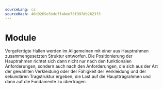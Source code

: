 ```yaml
---
sourceLang: cs
sourceHash: 46d9269e5bdcffabee75f397db2623f3
---
```



# Module

Vorgefertigte Hallen werden im Allgemeinen mit einer aus Hauptrahmen zusammengesetzten Struktur entworfen. Die Positionierung der Hauptrahmen richtet sich dann nicht nur nach den funktionalen Anforderungen, sondern auch nach den Anforderungen, die sich aus der Art der gewählten Verkleidung oder der Fähigkeit der Verkleidung und der sekundären Tragstruktur ergeben, die Last auf die Haupttragrahmen und dann auf die Fundamente zu übertragen.
